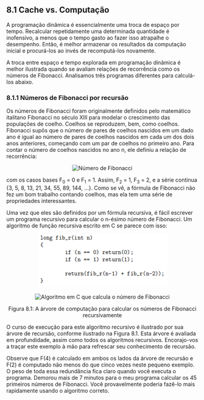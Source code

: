 ## 8.1 Cache vs. Computação

A programação dinâmica é essencialmente uma troca de espaço por tempo. Recalcular repetidamente uma determinada quantidade é inofensivo, a menos que o tempo gasto ao fazer isso atrapalhe o desempenho. Então, é melhor armazenar os resultados da computação inicial e procurá-los ao invés de recomputá-los novamente.

A troca entre espaço e tempo explorada em programação dinâmica é melhor ilustrada quando se avaliam relações de recorrência como os números de Fibonacci. Analisamos três programas diferentes para calculá-los abaixo.

### 8.1.1 Números de Fibonacci por recursão

Os números de Fibonacci foram originalmente definidos pelo matemático italitano Fibonacci no século XIII para modelar o crescimento das populações de coelho. Coelhos se reproduzem, bem, como coelhos. Fibonacci supôs que o número de pares de coelhos nascidos em um dado ano é igual ao número de pares de coelhos nascidos em cada um dos dois anos anteriores, começando com um par de coelhos no primeiro ano. Para contar o número de coelhos nascidos no ano n, ele definiu a relação de recorrência:

<p align="center"><img src="../imgs/Número_de_Fibonacci.png?raw=true" alt="Número de Fibonacci" title="Número de Fibonacci"><br></p>

com os casos bases F<sub>0</sub> = 0 e F<sub>1</sub> = 1. Assim, F<sub>2</sub> = 1, F<sub>3</sub> = 2, e a série continua {3, 5, 8, 13, 21, 34, 55, 89, 144, ...}. Como se vê, a fórmula de Fibonacci não fez um bom trabalho contando coelhos, mas ela tem uma série de propriedades interessantes.

Uma vez que eles são definidos por um fórmula recursiva, é fácil escrever um programa recursivo para calcular o n-ésimo número de Fibonacci. Um algoritmo de função recursiva escrito em C se parece com isso:

<p align="center"><img src="../imgs/Algoritmo-recusivo-que-calcula-Fibonacci.png?raw=true" alt="Algoritmo em C que calcula o número de Fibonacci" title="Algoritmo em C que calcula o número de Fibonacci"><br></p>

<p align="center"><img src="../imgs/Árvore-recursiva-para-calcular-Fibonacci.png?raw=true" alt="Algoritmo em C que calcula o número de Fibonacci" title="Árvore recursiva para calcular o número de Fibonacci"><br></p>

<p align="center"> Figura 8.1: A árvore de computação para calcular os números de Fibonacci recursivamente </p>

O curso de execução para este algoritmo recursivo é ilustrado por sua árvore de recursão, conforme ilustrado na Figura 8.1. Esta árvore é avaliada em profundidade, assim como todos os algoritmos recursivos. Encorajo-vos a traçar este exemplo à mão para refrescar seu conhecimento de recursão.

Observe que F(4) é calculado em ambos os lados da árvore de recursão e F(2) é computado não menos do que cinco vezes neste pequeno exemplo. O peso de toda essa redundância fica claro quando você executa o programa. Demorou mais de 7 minutos para o meu programa calcular os 45 primeiros números de Fibonacci. Você provavelmente poderia fazê-lo mais rapidamente usando o algoritmo correto.



